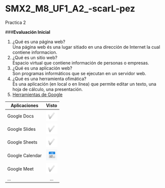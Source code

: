 # SMX2_M8_UF1_A2_-scarL-pez
Practica 2

###**Evaluación Inicial**

1. ¿Qué es una página web?  
Una página web és una lugar sitiado en una dirección de Internet la cual contiene informacion.  
2. ¿Qué es un sitio web?  
Espacio virtual que contiene información de personas o empresas.  
3. ¿Qué es una aplicación web?  
Son programas informáticos que se ejecutan en un servidor web.  
4. ¿Qué es una herramienta ofimática?  
Es una aplicación (en local o en linea) que permite editar un texto, una hoja de cálculo, una
presentación.  
5. [Herramientas de Google](https://www.google.com/intl/es-419/chrome/browser-tools/ "Herramientas de Google")  

| **Aplicaciones** | **Visto** |
|--------|:--------:|
| Google Docs | ![Tick](https://github.com/OscarLopez25032004/SMX2_M8_UF1_A2_-scarL-pez/blob/main/Captura.PNG "Tick") |
| Google Slides | ![Tick](https://github.com/OscarLopez25032004/SMX2_M8_UF1_A2_-scarL-pez/blob/main/Captura.PNG "Tick") |
| Google Sheets  | ![Tick](https://github.com/OscarLopez25032004/SMX2_M8_UF1_A2_-scarL-pez/blob/main/Captura.PNG "Tick") |
| Google Calendar  | ![Tick](https://github.com/OscarLopez25032004/SMX2_M8_UF1_A2_-scarL-pez/blob/main/Captura2.PNG "Tick") |
|Google Meet  | ![Tick](https://github.com/OscarLopez25032004/SMX2_M8_UF1_A2_-scarL-pez/blob/main/Captura.PNG "Tick") |
|...  | ... |
